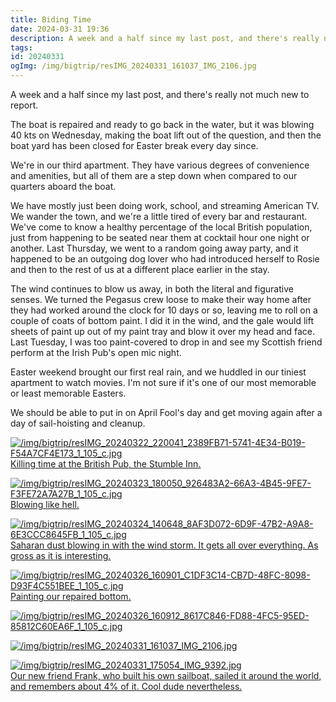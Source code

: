 ```yaml
---
title: Biding Time
date: 2024-03-31 19:36
description: A week and a half since my last post, and there's really not much new to report.  The boat is repaired and ready to go back in the water, but it was blowing 40 kts on Wednesday, making the boat lift out of the question, and then the boat yard has been closed for Easter break every day since.  
tags: 
id: 20240331
ogImg: /img/bigtrip/resIMG_20240331_161037_IMG_2106.jpg
---
```

A week and a half since my last post, and there's really not much new to report.

The boat is repaired and ready to go back in the water, but it was blowing 40 kts on Wednesday, making the boat lift out of the question, and then the boat yard has been closed for Easter break every day since.  

We're in our third apartment.  They have various degrees of convenience and amenities, but all of them are a step down when compared to our quarters aboard the boat.

We have mostly just been doing work, school, and streaming American TV.  We wander the town, and we're a little tired of every bar and restaurant.  We've come to know a healthy percentage of the local British population, just from happening to be seated near them at cocktail hour one night or another.  Last Thursday, we went to a random going away party, and it happened to be an outgoing dog lover who had introduced herself to Rosie and then to the rest of us at a different place earlier in the stay.

The wind continues to blow us away, in both the literal and figurative senses.  We turned the Pegasus crew loose to make their way home after they had worked around the clock for 10 days or so, leaving me to roll on a couple of coats of bottom paint.  I did it in the wind, and the gale would lift sheets of paint up out of my paint tray and blow it over my head and face.  Last Tuesday, I was too paint-covered to drop in and see my Scottish friend perform at the Irish Pub's open mic night. 

Easter weekend brought our first real rain, and we huddled in our tiniest apartment to watch movies.  I'm not sure if it's one of our most memorable or least memorable Easters.

We should be able to put in on April Fool's day and get moving again after a day of sail-hoisting and cleanup.

<a class="lightview centered" href="/img/bigtrip/resIMG_20240322_220041_2389FB71-5741-4E34-B019-F54A7CF4E173_1_105_c.jpg" data-lightview-caption="Killing time at the British Pub, the Stumble Inn." data-lightview-group="group1"><img src="/img/bigtrip/resIMG_20240322_220041_2389FB71-5741-4E34-B019-F54A7CF4E173_1_105_c.jpg" alt="/img/bigtrip/resIMG_20240322_220041_2389FB71-5741-4E34-B019-F54A7CF4E173_1_105_c.jpg" ><br><span class="caption">Killing time at the British Pub, the Stumble Inn.</span></a>

<a class="lightview centered" href="/img/bigtrip/resIMG_20240323_180050_926483A2-66A3-4B45-9FE7-F3FE72A7A27B_1_105_c.jpg" data-lightview-caption="Blowing like hell." data-lightview-group="group1"><img src="/img/bigtrip/resIMG_20240323_180050_926483A2-66A3-4B45-9FE7-F3FE72A7A27B_1_105_c.jpg" alt="/img/bigtrip/resIMG_20240323_180050_926483A2-66A3-4B45-9FE7-F3FE72A7A27B_1_105_c.jpg" ><br><span class="caption">Blowing like hell.</span></a>

<a class="lightview centered" href="/img/bigtrip/resIMG_20240324_140648_8AF3D072-6D9F-47B2-A9A8-6E3CCC8645FB_1_105_c.jpg" data-lightview-caption="Saharan dust blowing in with the wind storm.  It gets all over everything.  As gross as it is interesting." data-lightview-group="group1"><img src="/img/bigtrip/resIMG_20240324_140648_8AF3D072-6D9F-47B2-A9A8-6E3CCC8645FB_1_105_c.jpg" alt="/img/bigtrip/resIMG_20240324_140648_8AF3D072-6D9F-47B2-A9A8-6E3CCC8645FB_1_105_c.jpg" ><br><span class="caption">Saharan dust blowing in with the wind storm.  It gets all over everything.  As gross as it is interesting.</span></a>

<a class="lightview centered" href="/img/bigtrip/resIMG_20240326_160901_C1DF3C14-CB7D-48FC-8098-D93F4C551BEE_1_105_c.jpg" data-lightview-caption="Painting our repaired bottom." data-lightview-group="group1"><img src="/img/bigtrip/resIMG_20240326_160901_C1DF3C14-CB7D-48FC-8098-D93F4C551BEE_1_105_c.jpg" alt="/img/bigtrip/resIMG_20240326_160901_C1DF3C14-CB7D-48FC-8098-D93F4C551BEE_1_105_c.jpg" ><br><span class="caption">Painting our repaired bottom.</span></a>

<a class="lightview centered" href="/img/bigtrip/resIMG_20240326_160912_8617C846-FD88-4FC5-95ED-85812C60EA6F_1_105_c.jpg" data-lightview-caption="" data-lightview-group="group1"><img src="/img/bigtrip/resIMG_20240326_160912_8617C846-FD88-4FC5-95ED-85812C60EA6F_1_105_c.jpg" alt="/img/bigtrip/resIMG_20240326_160912_8617C846-FD88-4FC5-95ED-85812C60EA6F_1_105_c.jpg" ><br><span class="caption"></span></a>

<a class="lightview centered" href="/img/bigtrip/resIMG_20240331_161037_IMG_2106.jpg" data-lightview-caption="" data-lightview-group="group1"><img src="/img/bigtrip/resIMG_20240331_161037_IMG_2106.jpg" alt="/img/bigtrip/resIMG_20240331_161037_IMG_2106.jpg" ><br><span class="caption"></span></a>

<a class="lightview centered" href="/img/bigtrip/resIMG_20240331_175054_IMG_9392.jpg" data-lightview-caption="Our new friend Frank, who built his own sailboat, sailed it around the world, and remembers about 4% of it.  Cool dude nevertheless." data-lightview-group="group1"><img src="/img/bigtrip/resIMG_20240331_175054_IMG_9392.jpg" alt="/img/bigtrip/resIMG_20240331_175054_IMG_9392.jpg" ><br><span class="caption">Our new friend Frank, who built his own sailboat, sailed it around the world, and remembers about 4% of it.  Cool dude nevertheless.</span></a>
